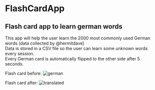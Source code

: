 # FlashCardApp
## Flash card app to learn german words  
This app will help the user learn the 2000 most commonly used German words (data collected by @hermitdave)  
Data is stored in a CSV file so the user can learn some unknown words every session.  
Every German card is automatically flipped to the other side after 5 seconds.  

Flash card before:
![german](https://user-images.githubusercontent.com/113923758/194957793-c4bf8ad0-ce61-41a5-928f-f6324b72bd05.png)

Flash card after:
![translated](https://user-images.githubusercontent.com/113923758/194957798-c796586b-ba0c-417c-a421-46671cbe4898.png)
